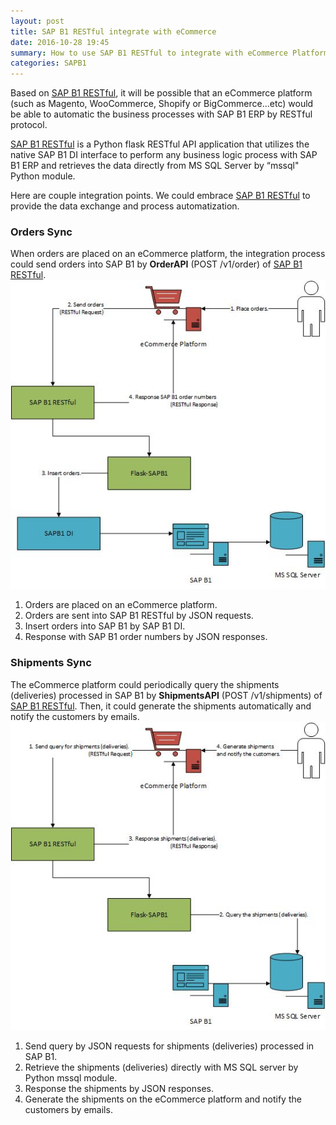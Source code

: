 ```yaml
---
layout: post
title: SAP B1 RESTful integrate with eCommerce
date: 2016-10-28 19:45
summary: How to use SAP B1 RESTful to integrate with eCommerce Platforms.
categories: SAPB1
---
```

Based on [SAP B1 RESTful](https://github.com/ideabosque/SAP-B1-RESTful), it will be possible that an eCommerce platform (such as Magento, WooCommerce, Shopify or BigCommerce…etc) would be able to automatic the business processes with SAP B1 ERP by RESTful protocol.

[SAP B1 RESTful](https://github.com/ideabosque/SAP-B1-RESTful) is a Python flask RESTful API application that utilizes the native SAP B1 DI interface to perform any business logic process with SAP B1 ERP and retrieves the data directly from MS SQL Server by “mssql" Python module.

Here are couple integration points. We could embrace [SAP B1 RESTful](https://github.com/ideabosque/SAP-B1-RESTful) to provide the data exchange and process automatization.

### Orders Sync
When orders are placed on an eCommerce platform, the integration process could send orders into SAP B1 by **OrderAPI** (POST /v1/order) of [SAP B1 RESTful](https://github.com/ideabosque/SAP-B1-RESTful).
![Orders Sync](/images/2016-10-28_16-18-11.png)

1. Orders are placed on an eCommerce platform.
2. Orders are sent into SAP B1 RESTful by JSON requests.
3. Insert orders into SAP B1 by SAP B1 DI.
4. Response with SAP B1 order numbers by JSON responses.

### Shipments Sync
The eCommerce platform could periodically query the shipments (deliveries) processed in SAP B1 by **ShipmentsAPI** (POST /v1/shipments) of [SAP B1 RESTful](https://github.com/ideabosque/SAP-B1-RESTful). Then, it could generate the shipments automatically and notify the customers by emails.
![Shipments Sync](/images/2016-10-28_20-18-32.png)

1. Send query by JSON requests for shipments (deliveries) processed in SAP B1.
2. Retrieve the shipments (deliveries) directly with MS SQL server by Python mssql module.
3. Response the shipments by JSON responses.
4. Generate the shipments on the eCommerce platform and notify the customers by emails.
